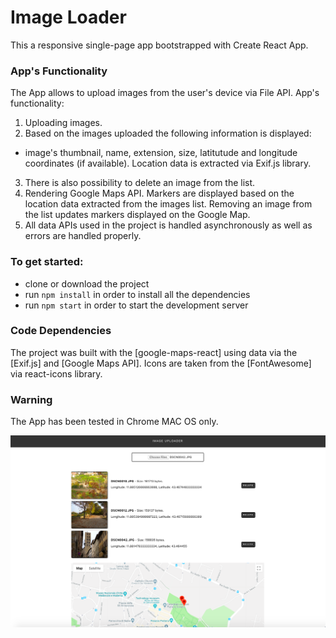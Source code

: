 # Image Loader
This a responsive single-page app bootstrapped with Create React App.

### App's Functionality
The App allows to upload images from the user's device via File API. App's functionality:
1. Uploading images.  
2. Based on the images uploaded the following information is displayed:
- image's thumbnail, name, extension, size, latitutude and longitude coordinates (if available). Location data is extracted via Exif.js library. 
3. There is also possibility to delete an image from the list.
3. Rendering Google Maps API. Markers are displayed based on the location data extracted from the images list. Removing an image from the list updates markers displayed on the Google Map.    
5. All data APIs used in the project is handled asynchronously as well as errors are handled properly.  

### To get started:
* clone or download the project
* run `npm install` in order to install all the dependencies
* run `npm start` in order to start the development server

### Code Dependencies
The project was built with the [google-maps-react] using data via the [Exif.js] and [Google Maps API]. Icons are taken from the [FontAwesome] via react-icons library.

### Warning
The App has been tested in Chrome MAC OS only.

![Screenshot](image-loader.jpg)
